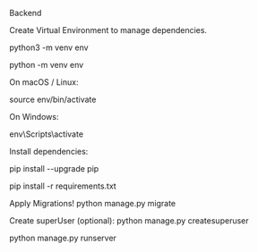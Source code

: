 Backend

Create Virtual Environment to manage dependencies.

python3 -m venv env

python -m venv env

On macOS / Linux:

source env/bin/activate


On Windows:

env\Scripts\activate


Install dependencies:

pip install --upgrade pip

pip install -r requirements.txt


Apply Migrations!
python manage.py migrate

Create superUser (optional):
python manage.py createsuperuser


python manage.py runserver


